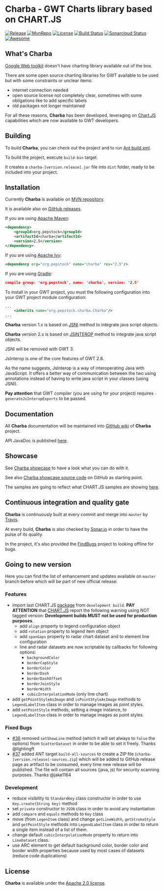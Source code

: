 Charba - GWT Charts library based on CHART.JS
===============================================

[![Release](https://img.shields.io/github/release/pepstock-org/Charba.svg)](https://github.com/pepstock-org/Charba/releases/latest) [![MvnRepo](https://maven-badges.herokuapp.com/maven-central/org.pepstock/charba/badge.svg)](https://mvnrepository.com/artifact/org.pepstock/charba) [![License](https://img.shields.io/github/license/pepstock-org/Charba.svg)](https://github.com/pepstock-org/Charba/blob/master/LICENSE-2.0.txt) [![Build Status](https://travis-ci.com/pepstock-org/Charba.svg?branch=master)](https://travis-ci.com/pepstock-org/Charba) [![Sonarcloud Status](https://sonarcloud.io/api/project_badges/measure?project=pepstock-org_Charba&metric=alert_status)](https://sonarcloud.io/dashboard?id=pepstock-org_Charba) [![Awesome](https://awesome.re/badge-flat2.svg)](https://github.com/chartjs/awesome)

What's Charba
--------

[Google Web toolkit](http://www.gwtproject.org/) doesn't have charting library available out of the box.

There are some open source charting libraries for GWT available to be used but with some constraints or unclear items:

 * internet connection needed
 * open source license not completely clear, sometimes with some obligations like to add specific labels
 * old packages not longer maintained

For all these reasons, **Charba** has been developed, leveraging on [Chart.JS](http://www.chartjs.org/) capabilities which are now available to GWT developers.
    
Building
--------

To build **Charba**, you can check out the project and to run [Ant build.xml](https://github.com/pepstock-org/Charba/blob/master/build.xml).

To build the project, execute `build-bin` target.

It creates a `charba-[version.release].jar` file into `dist` folder, ready to be included into your project.

Installation
------------

Currently **Charba** is available on [MVN repository](https://mvnrepository.com/artifact/org.pepstock/charba).

It is available also on [GitHub releases](https://github.com/pepstock-org/Charba/releases).

If you are using [Apache Maven](https://maven.apache.org/):

```xml
<dependency>
    <groupId>org.pepstock</groupId>
    <artifactId>charba</artifactId>
    <version>2.5</version>
</dependency>
```

If you are using [Apache Ivy](http://ant.apache.org/ivy/):

```xml
<dependency org="org.pepstock" name="charba" rev="2.5"/>
```

If you are using [Gradle](https://gradle.org/):

```json
compile group: 'org.pepstock', name: 'charba', version: '2.5'
```

To install in your GWT project, you must the following configuration into your GWT project module configuration:

```xml
...
    <inherits name="org.pepstock.charba.Charba"/>
...
```

**Charba** version 1.x is based on [JSNI](http://www.gwtproject.org/doc/latest/DevGuideCodingBasicsJSNI.html) method to integrate java script objects. 

**Charba** version 2.x is based on [JSINTEROP](http://www.gwtproject.org/doc/latest/DevGuideCodingBasicsJsInterop.html) method to integrate java script objects.

JSNI will be removed with GWT 3.

JsInterop is one of the core features of GWT 2.8. 

As the name suggests, JsInterop is a way of interoperating Java with JavaScript. It offers a better way of communication between the two using annotations instead of having to write java script in your classes (using JSNI).

**Pay attention** that GWT compiler (you are using for your project) requires `-generateJsInteropExports` to be passed.

Documentation
-------------

All **Charba** documentation will be maintained into [GitHub wiki](https://github.com/pepstock-org/Charba/wiki) of **Charba** project.

API JavaDoc is published [here](http://www.pepstock.org/Charba/2.5/index.html).

Showcase
--------

See [Charba showcase](http://www.pepstock.org/Charba-Showcase/Charba_Showcase.html) to have a look what you can do with it.

See also [Charba showcase source code](https://github.com/pepstock-org/Charba-Showcase) on GitHub as starting point.

The samples are going to reflect what CHART.JS samples are showing [here](http://www.chartjs.org/samples/latest/).

Continuous integration and quality gate
---------------------------------------

**Charba** is continuously built at every commit and merge into `master` by [Travis](https://travis-ci.com/pepstock-org/Charba).

At every build, **Charba** is also checked by [Sonar.io](https://sonarcloud.io/dashboard?id=pepstock-org_Charba) in order to have the pulse of its quality.

In the project, it's also provided the [FindBugs](https://github.com/pepstock-org/Charba/blob/2.5/charba.fbp) project to looking offline for bugs.

Going to new version
-------

Here you can find the list of enhancement and updates available on `master` branch before which will be part of new official release:

### Features
 
 * import last CHART.JS [package](https://www.chartjs.org/dist/master/Chart.bundle.min.js) from `development build`. **PAY ATTENTION** that [CHART.JS](https://www.chartjs.org/docs/latest/developers/#development-releases) report the following warning using NOT tagged version: **Development builds MUST not be used for production purposes**.
    * add `align` property to legend configuration object 
    * add `rotation` property to legend item object 
    * add `spanGaps` property to radar chart dataset and to element line configuration
    * line and radar datasets are now scriptable by callbacks for following options:
       * `backgroundColor`
       * `borderCapStyle`
       * `borderColor`
       * `borderDash`
       * `borderDashOffset`
       * `borderJoinStyle`
       * `borderWidth`
       * `cubicInterpolationMode` (only line chart)
 * add `getPointStyleAsImage` and `isPointStyleAsImage` methods to `LegendLabelItem` class in order to manage images as point styles.
 * add `setPointStyle` methods, setting a image instance, to `LegendLabelItem` class in order to manage images as point styles.

### Fixed Bugs

 * [#36](https://github.com/pepstock-org/Charba/issues/36) removed `setShowLine` method (which it will set always to `false` the options) from `ScatterDataset` in order to be able to set it freely. Thanks @lightingft
 * [#37](https://github.com/pepstock-org/Charba/issues/37) added ANT target `build-all-sources` to create a ZIP file (`charba-[version.release]-sources.zip`) which will be added to GitHub release page as artifact to be consumed, every time new release will be published. The file will contain all sources (java, js) for security scanning purposes. Thanks @jake1164
 
### Development

 * reduce visibility to `StandardKey` class constructor in order to use `Key.create(String key)` method
 * set `private` constructor to `JSON` class in order to avoid any instantiation
 * add `compare` and `equals` methods to `Key` class
 * move (from `LegenItem` class) and change `getLineWidth`, `getStrokeStyle` and `getPointStyle` methods into `LegendLabelItem` class in order to return a single item instead of a list of them.
 * change default `cubicInterpolationMode` property to return into `LineDataset` class.
 * use ARC element to get default background color, border color and border width properties because used by most cases of datasets (reduce code duplications)
 
License
-------

 **Charba** is available under the [Apache 2.0 license](https://www.apache.org/licenses/LICENSE-2.0).
